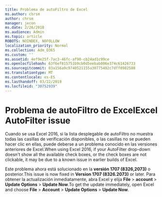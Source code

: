 ```yaml
---
title: Problema de autoFiltro de Excel
ms.author: chrsm
author: chrsm
manager: jecon
ms.date: 2/26/2018
ms.audience: Admin
ms.topic: article
ROBOTS: NOINDEX, NOFOLLOW
localization_priority: Normal
ms.collection: Adm_O365
ms.custom: ''
ms.assetid: 4ef9e25f-7ac3-46fc-af90-cb24ad1c99ce
ms.openlocfilehash: 63f6ef815751b9cb0d5eebab006e374c61426733
ms.sourcegitcommit: 03a156a9c9740521155a30775492c7dff0982588
ms.translationtype: MT
ms.contentlocale: es-ES
ms.lasthandoff: 03/22/2019
ms.locfileid: "30752939"
---
```

# <a name="excel-autofilter-issue"></a><span data-ttu-id="28021-102">Problema de autoFiltro de Excel</span><span class="sxs-lookup"><span data-stu-id="28021-102">Excel AutoFilter issue</span></span>

<span data-ttu-id="28021-103">Cuando se usa Excel 2016, si la lista desplegable de autoFiltro no muestra todas las casillas de verificación disponibles, o las casillas no se pueden hacer clic en ellas, puede deberse a un problema conocido en las versiones anteriores de Excel.</span><span class="sxs-lookup"><span data-stu-id="28021-103">When using Excel 2016, if your AutoFilter drop-down doesn't show all the available check boxes, or the check boxes are not clickable, it may be due to a known issue in earlier builds of Excel.</span></span> 
  
<span data-ttu-id="28021-104">Este problema ahora está solucionado en la **versión 1707 (8326,2073)** o posterior.</span><span class="sxs-lookup"><span data-stu-id="28021-104">This issue is now fixed in **Version 1707 (8326.2073)** or later.</span></span> <span data-ttu-id="28021-105">Para obtener la actualización inmediatamente, abra Excel y elija **File** \> **account** \> **Update Options** \> **Update Now**.</span><span class="sxs-lookup"><span data-stu-id="28021-105">To get the update immediately, open Excel and choose **File** \> **Account** \> **Update Options** \> **Update Now**.</span></span>
  

